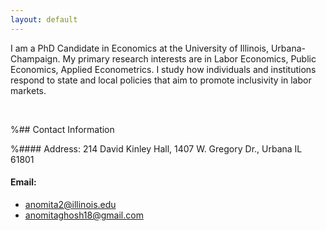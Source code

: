 ```yaml
---
layout: default
---
```



I am a PhD Candidate in Economics at the University of Illinois, Urbana-Champaign. My primary research interests are in Labor Economics, Public Economics, Applied Econometrics. I study how individuals and institutions respond to state and local policies that aim to promote inclusivity in labor markets.

 


<br>

%## Contact Information

%#### Address: 214 David Kinley Hall, 1407 W. Gregory Dr., Urbana IL 61801 
#### Email:  
- [anomita2@illinois.edu](anomita2@illinois.edu)  
- [anomitaghosh18@gmail.com](anomitaghosh18@gmail.com)
